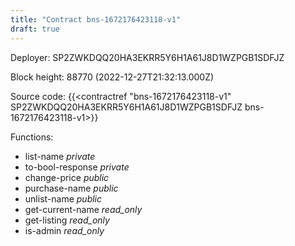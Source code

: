 ```yaml
---
title: "Contract bns-1672176423118-v1"
draft: true
---
```

Deployer: SP2ZWKDQQ20HA3EKRR5Y6H1A61J8D1WZPGB1SDFJZ


 



Block height: 88770 (2022-12-27T21:32:13.000Z)

Source code: {{<contractref "bns-1672176423118-v1" SP2ZWKDQQ20HA3EKRR5Y6H1A61J8D1WZPGB1SDFJZ bns-1672176423118-v1>}}

Functions:

* list-name _private_
* to-bool-response _private_
* change-price _public_
* purchase-name _public_
* unlist-name _public_
* get-current-name _read_only_
* get-listing _read_only_
* is-admin _read_only_
